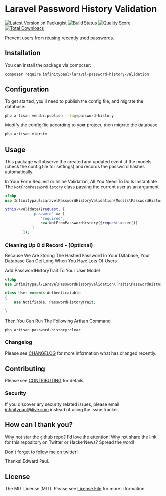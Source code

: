# Laravel Password History Validation

[![Latest Version on Packagist](https://img.shields.io/packagist/v/infinitypaul/laravel-password-history-validation.svg?style=flat-square)](https://packagist.org/packages/infinitypaul/laravel-password-history-validation)
[![Build Status](https://img.shields.io/travis/infinitypaul/laravel-password-history-validation/master.svg?style=flat-square)](https://travis-ci.org/infinitypaul/laravel-password-history-validation)
[![Quality Score](https://img.shields.io/scrutinizer/g/infinitypaul/laravel-password-history-validation.svg?style=flat-square)](https://scrutinizer-ci.com/g/infinitypaul/laravel-password-history-validation)
[![Total Downloads](https://img.shields.io/packagist/dt/infinitypaul/laravel-password-history-validation.svg?style=flat-square)](https://packagist.org/packages/infinitypaul/laravel-password-history-validation)

Prevent users from reusing recently used passwords.

## Installation

You can install the package via composer:

```bash
composer require infinitypaul/laravel-password-history-validation
```

## Configuration

To get started, you'll need to publish the config file, and  migrate the database:

```bash
php artisan vendor:publish --tag=password-history
```
Modify the config file according to your project, then migrate the database

```bash
php artisan migrate
```

## Usage
This package will observe the created and updated event of the models (check the config file for settings) and records the password hashes automatically.

In Your Form Request or Inline Validation, All You Need To Do Is Instantiate The `NotFromPasswordHistory` class passing the current user as an argument
``` php
<?php
use Infinitypaul\LaravelPasswordHistoryValidation\Models\PasswordHistoryRepo;

$this->validate($request, [
            'password' => [
                'required',
                new NotFromPasswordHistory($request->user())
            ]
        ]);
```

### Cleaning Up Old Record - (Optional)

Because We Are Storing The Hashed Password In Your Database, Your Database Can Get Long When You Have Lots Of Users 

Add PasswordHistoryTrait To Your User Model
``` php
<?php
use Infinitypaul\LaravelPasswordHistoryValidation\Traits\PasswordHistoryTrait;

class User extends Authenticatable
{
    use Notifiable, PasswordHistoryTrait;

}
```
Then You Can Run The Following Artisan Command

``` bash
php artisan password-history:clear
```
### Changelog

Please see [CHANGELOG](CHANGELOG.md) for more information what has changed recently.

## Contributing

Please see [CONTRIBUTING](CONTRIBUTING.md) for details.

### Security

If you discover any security related issues, please email infinitypaul@live.com instead of using the issue tracker.


## How can I thank you?

Why not star the github repo? I'd love the attention! Why not share the link for this repository on Twitter or HackerNews? Spread the word!

Don't forget to [follow me on twitter](https://twitter.com/infinitypaul)!

Thanks!
Edward Paul.

## License

The MIT License (MIT). Please see [License File](LICENSE.md) for more information.
